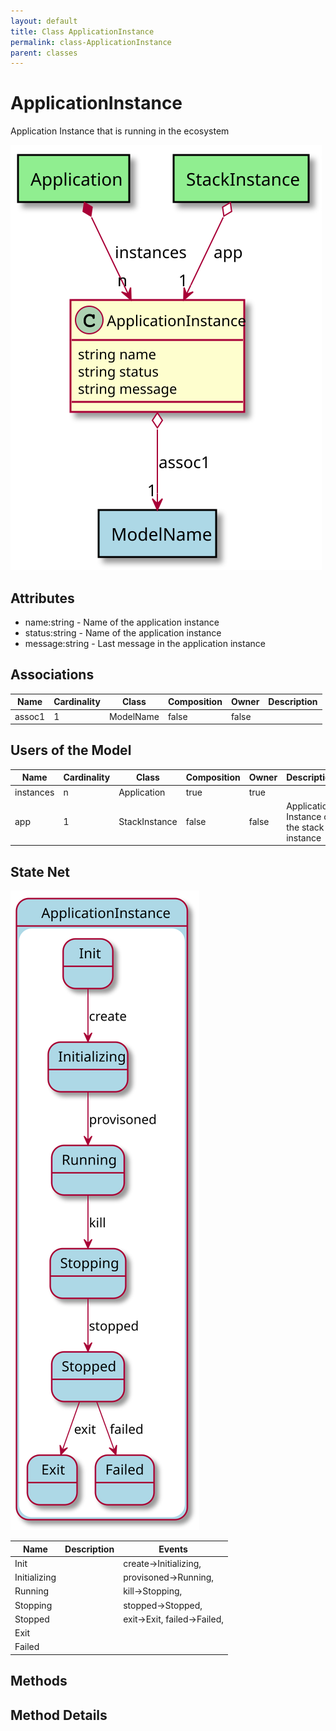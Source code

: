 ```yaml
---
layout: default
title: Class ApplicationInstance
permalink: class-ApplicationInstance
parent: classes
---
```


# ApplicationInstance

Application Instance that is running in the ecosystem

![Logical Diagram](./logical.svg)

## Attributes

* name:string - Name of the application instance
* status:string - Name of the application instance
* message:string - Last message in the application instance


## Associations

| Name | Cardinality | Class | Composition | Owner | Description |
| --- | --- | --- | --- | --- | --- |
| assoc1 | 1 | ModelName | false | false |  |


## Users of the Model

| Name | Cardinality | Class | Composition | Owner | Description |
| --- | --- | --- | --- | --- | --- |
| instances | n | Application | true | true |  |
| app | 1 | StackInstance | false | false | Application Instance of the stack instance |



## State Net
![State Net Diagram](./statenet.svg)

| Name | Description | Events |
| --- | --- | --- |
| Init |  | create-&gt;Initializing,  |
| Initializing |  | provisoned-&gt;Running,  |
| Running |  | kill-&gt;Stopping,  |
| Stopping |  | stopped-&gt;Stopped,  |
| Stopped |  | exit-&gt;Exit, failed-&gt;Failed,  |
| Exit |  |  |
| Failed |  |  |



## Methods


<h2>Method Details</h2>
    

